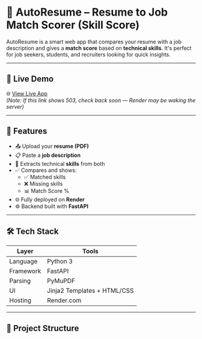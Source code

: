 # 💼 AutoResume – Resume to Job Match Scorer (Skill Score)

AutoResume is a smart web app that compares your resume with a job description and gives a **match score** based on **technical skills**. It's perfect for job seekers, students, and recruiters looking for quick insights.

---

## 🔗 Live Demo

🌐 [View Live App](https://skill-score-x3bw.onrender.com)  
*(Note: If this link shows 503, check back soon — Render may be waking the server)*

---

## 🚀 Features

- 📤 Upload your **resume (PDF)**
- 📋 Paste a **job description**
- 🧠 Extracts technical **skills** from both
- ✅ Compares and shows:
  - ✅ Matched skills
  - ❌ Missing skills
  - 📊 Match Score %
- 🌐 Fully deployed on **Render**
- ⚙️ Backend built with **FastAPI**

---

## 🛠️ Tech Stack

| Layer       | Tools                            |
|-------------|----------------------------------|
| Language    | Python 3                         |
| Framework   | FastAPI                          |
| Parsing     | PyMuPDF                          |
| UI          | Jinja2 Templates + HTML/CSS      |
| Hosting     | Render.com                       |

---

## 📂 Project Structure

